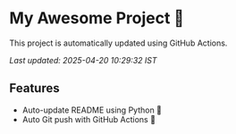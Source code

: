 # My Awesome Project 🚀

This project is automatically updated using GitHub Actions.

_Last updated: 2025-04-20 10:29:32 IST_

## Features
- Auto-update README using Python 🐍
- Auto Git push with GitHub Actions 🤖
